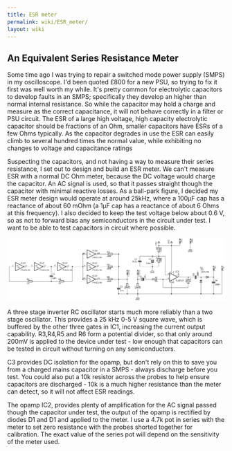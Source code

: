 ```yaml
---
title: ESR meter
permalink: wiki/ESR_meter/
layout: wiki
---
```


An Equivalent Series Resistance Meter
-------------------------------------

Some time ago I was trying to repair a switched mode power supply (SMPS)
in my oscilloscope. I'd been quoted £800 for a new PSU, so trying to fix
it first was well worth my while. It's pretty common for electrolytic
capacitors to develop faults in an SMPS; specifically they develop an
higher than normal internal resistance. So while the capacitor may hold
a charge and measure as the correct capacitance, it will not behave
correctly in a filter or PSU circuit. The ESR of a large high voltage,
high capacity electrolytic capacitor should be fractions of an Ohm,
smaller capacitors have ESRs of a few Ohms typically. As the capacitor
degrades in use the ESR can easily climb to several hundred times the
normal value, while exhibiting no changes to voltage and capacitance
ratings

Suspecting the capacitors, and not having a way to measure their series
resistance, I set out to design and build an ESR meter. We can't measure
ESR with a normal DC Ohm meter, because the DC voltage would charge the
capacitor. An AC signal is used, so that it passes straight though the
capacitor with minimal reactive losses. As a ball-park figure, I decided
my ESR meter design would operate at around 25kHz, where a 100μF cap has
a reactance of about 60 mOhm (a 1μF cap has a reactance of about 6 Ohms
at this frequency). I also decided to keep the test voltage below about
0.6 V, so as not to forward bias any semiconductors in the circuit under
test. I want to be able to test capacitors in circuit where possible.

<img src="G7UVW-ESRv1.png" title="G7UVW-ESRv1.png" alt="G7UVW-ESRv1.png" width="800" />

A three stage inverter RC oscillator starts much more reliably than a
two stage oscillator. This provides a 25 kHz 0-5 V square wave, which is
buffered by the other three gates in IC1, increasing the current output
capability. R3,R4,R5 and R6 form a potential divider, so that only
around 200mV is applied to the device under test - low enough that
capacitors can be tested in circuit without turning on any
semiconductors.

C3 provides DC isolation for the opamp, but don't rely on this to save
you from a charged mains capacitor in a SMPS - always discharge before
you test. You could also put a 10k resistor across the probes to help
ensure capacitors are discharged - 10k is a much higher resistance than
the meter can detect, so it will not affect ESR readings.

The opamp IC2, provides plenty of amplification for the AC signal passed
though the capacitor under test, the output of the opamp is rectified by
diodes D1 and D1 and applied to the meter. I use a 4.7k pot in series
with the meter to set zero resistance with the probes shorted together
for calibration. The exact value of the series pot will depend on the
sensitivity of the meter used.
